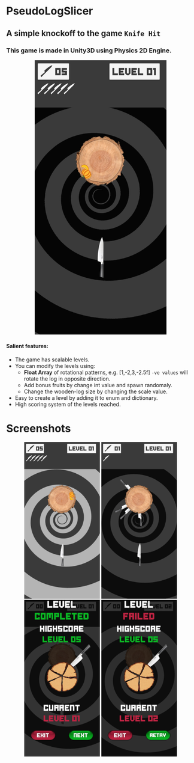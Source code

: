 # PseudoLogSlicer

## A simple knockoff to the game `Knife Hit`
### This game is made in Unity3D using Physics 2D Engine.

<p align="center">
<img src="/Screenshots/Screenshot_20181215-131931.jpg" width="70%" height="70%">
</p>

#### Salient features:
- The game has scalable levels.
- You can modify the levels using:
  - **Float Array** of rotational patterns, e.g. [1,-2,3,-2.5f] `-ve values` will rotate the log in opposite direction.
  - Add bonus fruits by change int value and spawn randomaly.
  - Change the wooden-log size by changing the scale value.
- Easy to create a level by adding it to enum and dictionary.
- High scoring system of the levels reached.

# Screenshots

<div style="text-align:center">
<img src="/Screenshots/Screenshot_20181215-131937.jpg" width="40%" height="40%">&nbsp<img src="/Screenshots/Screenshot_20181215-131951.jpg" width="40%" height="40%">
<img src="/Screenshots/Screenshot_20181215-132000.jpg" width="40%" height="40%">&nbsp<img src="/Screenshots/Screenshot_20181215-132019.jpg" width="40%" height="40%">
</div>
